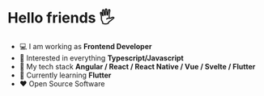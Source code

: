 <!-- <p align="center">
  <img width="460" height="300" src="http://www.fillmurray.com/460/300">
</p> -->


# Hello friends 🖐️

-   :computer: I am working as **Frontend Developer**
-   :monocle_face: Interested in everything **Typescript/Javascript**
-   :seedling: My tech stack **Angular / React / React Native / Vue / Svelte / Flutter**
-   :seedling: Currently learning **Flutter**
-   :heart: Open Source Software


<!-- [![Anurag's GitHub stats](https://github-readme-stats.vercel.app/api?username=abudygold&show_icons=true&theme=dark)](https://github.com/anuraghazra/github-readme-stats) -->

